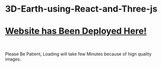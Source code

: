 <div>
    <h1>
        <p>
          3D-Earth-using-React-and-Three-js
        </p>
    </h1>
    <div>
      <h1>
        <a href="https://sai3dearth.netlify.app/" target="_blank"> Website has Been Deployed Here! </a>
      </h1> <br>
        <p>Please Be Patient, Loading will take few Minutes because of hign quality images.</p>
    </div>
</div>
